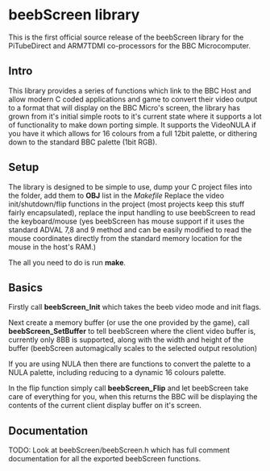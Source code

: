 # beebScreen library

This is the first official source release of the beebScreen library for the PiTubeDirect and ARM7TDMI co-processors for the BBC Microcomputer.

## Intro

This library provides a series of functions which link to the BBC Host and allow modern C coded applications and game to convert their video
output to a format that will display on the BBC Micro's screen, the library has grown from it's initial simple roots to it's current state
where it supports a lot of functionality to make down porting simple. It supports the VideoNULA if you have it which allows for 16 colours from
a full 12bit palette, or dithering down to the standard BBC palette (1bit RGB).

## Setup

The library is designed to be simple to use, dump your C project files into the folder, add them to **OBJ** list in the *Makefile*
Replace the video init/shutdown/flip functions in the project (most projects keep this stuff fairly encapsulated), replace the input handling
to use beebScreen to read the keyboard/mouse (yes beebScreen has mouse support if it uses the standard ADVAL 7,8 and 9 method and can be easily
modified to read the mouse coordinates directly from the standard memory location for the mouse in the host's RAM.)

The all you need to do is run **make**.

## Basics

Firstly call **beebScreen_Init** which takes the beeb video mode and init flags.

Next create a memory buffer (or use the one provided by the game), call **beebScreen_SetBuffer** to tell
beebScreen where the client video buffer is, currently only 8BB is supported, along with the width and height
of the buffer (beebScreen automagically scales to the selected output resolution)

If you are using NULA then there are functions to convert the palette to a NULA palette, including reducing to a dynamic 16 colours
palette.

In the flip function simply call **beebScreen_Flip** and let beebScreen take care of everything for you, when this returns the BBC will
be displaying the contents of the current client display buffer on it's screen.

## Documentation

TODO: Look at beebScreen/beebScreen.h which has full comment documentation for all the exported beebScreen functions.
